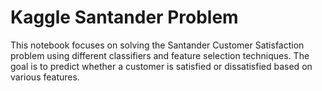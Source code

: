 # Kaggle Santander Problem
 This notebook focuses on solving the Santander Customer Satisfaction problem using different classifiers and feature selection techniques. The goal is to predict whether a customer is satisfied or dissatisfied based on various features.
